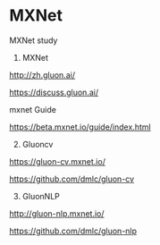 # MXNet
MXNet study

1. MXNet

http://zh.gluon.ai/

https://discuss.gluon.ai/

mxnet Guide  

https://beta.mxnet.io/guide/index.html

2. Gluoncv

https://gluon-cv.mxnet.io/

https://github.com/dmlc/gluon-cv

3. GluonNLP

http://gluon-nlp.mxnet.io/

https://github.com/dmlc/gluon-nlp
